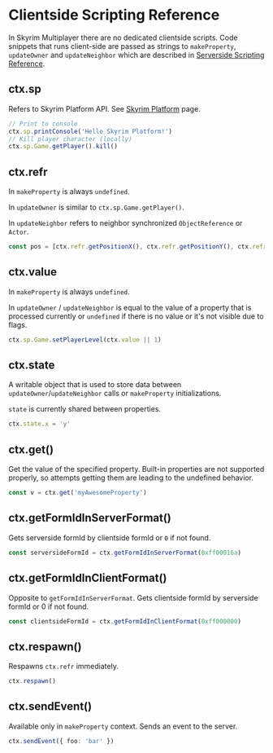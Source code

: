 # Clientside Scripting Reference

In Skyrim Multiplayer there are no dedicated clientside scripts. Code snippets that runs client-side are passed as strings to `makeProperty`, `updateOwner` and `updateNeighbor` which are described in [Serverside Scripting Reference](docs_serverside_scripting_reference.md).

## ctx.sp

Refers to Skyrim Platform API. See [Skyrim Platform](docs_skyrim_platform.md) page.

```typescript
// Print to console
ctx.sp.printConsole('Hello Skyrim Platform!')
// Kill player character (locally)
ctx.sp.Game.getPlayer().kill()
```

## ctx.refr

In `makeProperty` is always `undefined`.

In `updateOwner` is similar to `ctx.sp.Game.getPlayer()`.

In `updateNeighbor` refers to neighbor synchronized `ObjectReference` or `Actor`.

```typescript
const pos = [ctx.refr.getPositionX(), ctx.refr.getPositionY(), ctx.refr.getPositionZ()]
```

## ctx.value

In `makeProperty` is always `undefined`.

In `updateOwner` / `updateNeighbor` is equal to the value of a property that is processed currently or `undefined` if there is no value or it's not visible due to flags.

```typescript
ctx.sp.Game.setPlayerLevel(ctx.value || 1)
```

## ctx.state

A writable object that is used to store data between `updateOwner`/`updateNeighbor` calls or `makeProperty` initializations.

`state` is currently shared between properties.

```typescript
ctx.state.x = 'y'
```

## ctx.get()

Get the value of the specified property. Built-in properties are not supported properly, so attempts getting them are leading to the undefined behavior.

```typescript
const v = ctx.get('myAwesomeProperty')
```

## ctx.getFormIdInServerFormat()

Gets serverside formId by clientside formId or `0` if not found.

```typescript
const serversideFormId = ctx.getFormIdInServerFormat(0xff00016a)
```

## ctx.getFormIdInClientFormat()

Opposite to `getFormIdInServerFormat`. Gets clientside formId by serverside formId or 0 if not found.

```typescript
const clientsideFormId = ctx.getFormIdInClientFormat(0xff000000)
```

## ctx.respawn()

Respawns `ctx.refr` immediately.

```typescript
ctx.respawn()
```

## ctx.sendEvent()

Available only in `makeProperty` context. Sends an event to the server.

```typescript
ctx.sendEvent({ foo: 'bar' })
```
